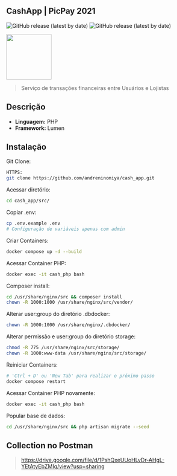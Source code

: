 ## CashApp | PicPay 2021

![GitHub release (latest by date)](https://img.shields.io/static/v1?label=release&message=v1.0&color=blue)
![GitHub release (latest by date)](https://img.shields.io/static/v1?label=status&message=online&color=success)

<img height="120em" src="https://logodownload.org/wp-content/uploads/2018/05/picpay-logo-2.png">

> Serviço de transações financeiras entre Usuários e Lojistas


## Descrição

- **Linguagem:** PHP
- **Framework:** Lumen


## Instalação

Git Clone:
``` bash
HTTPS:
git clone https://github.com/andreninomiya/cash_app.git
```

Acessar diretório:
``` bash
cd cash_app/src/
```

Copiar .env:
``` bash
cp .env.example .env
# Configuração de variáveis apenas com admin
```

Criar Containers:
``` bash
docker compose up -d --build
```

Acessar Container PHP:
``` bash
docker exec -it cash_php bash
```

Composer install:
``` bash
cd /usr/share/nginx/src && composer install
chown -R 1000:1000 /usr/share/nginx/src/vendor/
```

Alterar user:group do diretório .dbdocker:
``` bash
chown -R 1000:1000 /usr/share/nginx/.dbdocker/
```

Alterar permissão e user:group do diretório storage:
``` bash
chmod -R 775 /usr/share/nginx/src/storage/
chown -R 1000:www-data /usr/share/nginx/src/storage/
```

Reiniciar Containers:
``` bash
# 'Ctrl + D' ou 'New Tab' para realizar o próximo passo
docker compose restart
```

Acessar Container PHP novamente:
``` bash
docker exec -it cash_php bash
```

Popular base de dados:
``` bash
cd /usr/share/nginx/src && php artisan migrate --seed
```

## Collection no Postman

> https://drive.google.com/file/d/1PshQxeUUoHLvDr-AHgL-YEtAtyEbZMIq/view?usp=sharing
